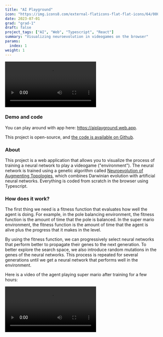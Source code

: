 ```yaml
---
title: "AI Playground"
icon: "https://img.icons8.com/external-flaticons-flat-flat-icons/64/000000/external-neural-network-the-future-flaticons-flat-flat-icons.png"
date: 2023-07-01
grad: "grad-1"
draft: false
project_tags: ["AI", "Web", "Typescript", "React"]
summary: "Visualizing neuroevolution in videogames on the browser"
params:
  index: 1
weight: 1
---
```


<div>
<video src="https://github-production-user-asset-6210df.s3.amazonaws.com/35240934/128615672-2c77c06c-1d38-4093-a495-39a1024a2e58.mp4" autoplay="true" loop="true" />
</div>

### Demo and code
<p>
You can play around with app here: <a href="https://aiplayground.web.app">https://aiplayground.web.app</a>.

This project is open-source, and <a href="https://github.com/PedroMartelleto/AIPlayground">the code is available on Github</a>.
</p>

### About
<p>
This project is a web application that allows you to visualize the process of training a neural network to play a videogame ("environment"). The neural network is trained using a genetic algorithm called <a href="https://nn.cs.utexas.edu/downloads/papers/stanley.ec02.pdf">Neuroevolution of Augmenting Topologies</a>, which combines Darwinian evolution with artificial neural networks. Everything is coded from scratch in the browser using Typescript.
</p>

### How does it work?
<p>

The first thing we need is a fitness function that evaluates how well the agent is doing. For example, in the pole balancing environment, the fitness function is the amount of time that the pole is balanced. In the super mario environment, the fitness function is the amount of time that the agent is alive plus the progress that it makes in the level.

By using the fitness function, we can progressively select neural networks that perform better to propagate their genes to the next generation. To better explore the search space, we also introduce random mutations in the genes of the neural networks. This process is repeated for several generations until we get a neural network that performs well in the environment.

Here is a video of the agent playing super mario after training for a few hours:

<div>
  <video autoplay="true" controls="false" src="https://github.com/PedroMartelleto/CoviData/assets/35240934/7cb9f3ce-5557-4806-bb1c-cbd4bb961476"/>
</div>

</p>
